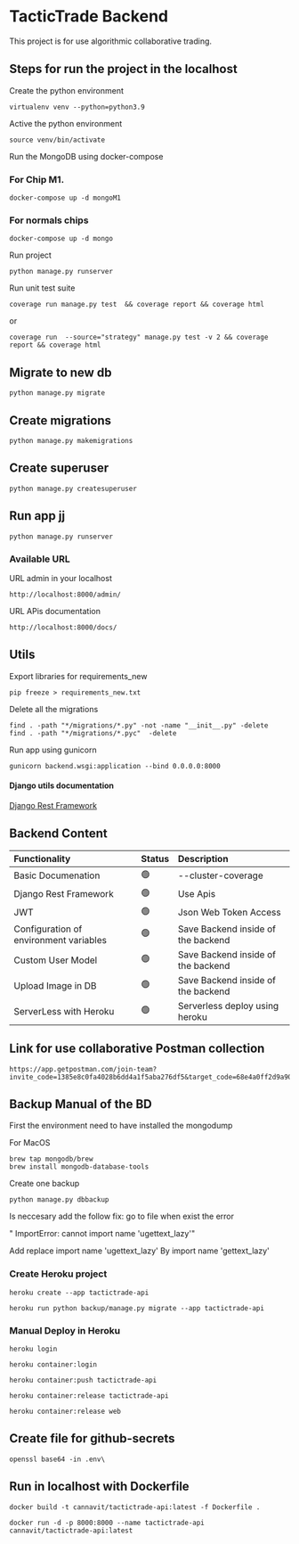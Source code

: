 # TacticTrade Backend

This project is for use algorithmic collaborative trading.
## Steps for run the project in the localhost

Create the python environment

    virtualenv venv --python=python3.9

Active the python environment

    source venv/bin/activate

Run the MongoDB using docker-compose

### For Chip M1. 

    docker-compose up -d mongoM1
### For normals chips

    docker-compose up -d mongo


Run project 

    python manage.py runserver

Run unit test suite

    coverage run manage.py test  && coverage report && coverage html

or    

    coverage run  --source="strategy" manage.py test -v 2 && coverage report && coverage html


## Migrate to new db

    python manage.py migrate

## Create migrations 

    python manage.py makemigrations

## Create superuser

    python manage.py createsuperuser
## Run app jj

    python manage.py runserver

### Available URL

URL admin in your localhost

    http://localhost:8000/admin/

URL APis documentation 

    http://localhost:8000/docs/

## Utils 

Export libraries for requirements_new

    pip freeze > requirements_new.txt

Delete all the migrations

    find . -path "*/migrations/*.py" -not -name "__init__.py" -delete
    find . -path "*/migrations/*.pyc"  -delete

Run app using gunicorn 

    gunicorn backend.wsgi:application --bind 0.0.0.0:8000

#### Django utils documentation

[Django Rest Framework](https://www.django-rest-framework.org/api-guide/authentication/)
    

## Backend Content

| Functionality           | Status | Description                           | 
| :--------------------   | :----- | :----------------------               |
| Basic Documenation      | 🟢     | --cluster-coverage                    |
| Django Rest Framework   | 🟢     | Use Apis                              |
| JWT                     | 🟢     | Json Web Token Access                 |
| Configuration of environment variables | 🟢     | Save Backend inside of the backend    |
| Custom User Model       | 🟢   | Save Backend inside of the backend    |
| Upload Image in DB      |  🟢      | Save Backend inside of the backend    |
| ServerLess with Heroku      |  🟢      | Serverless deploy using heroku    |


## Link for use collaborative Postman collection

    https://app.getpostman.com/join-team?invite_code=1385e8c0fa4028b6dd4a1f5aba276df5&target_code=68e4a0ff2d9a909547c1d23201a7de20


## Backup Manual of the BD

First the environment need to have installed the mongodump

For MacOS

    brew tap mongodb/brew
    brew install mongodb-database-tools

Create one backup 

    python manage.py dbbackup

Is neccesary add the follow fix:
go to file when exist the error 

" ImportError: cannot import name 'ugettext_lazy'"

Add replace 
    import name 'ugettext_lazy' 
By 
    import name 'gettext_lazy'



### Create Heroku project 

    heroku create --app tactictrade-api

    heroku run python backup/manage.py migrate --app tactictrade-api
### Manual Deploy in Heroku


    heroku login

    heroku container:login
    
    heroku container:push tactictrade-api

    heroku container:release tactictrade-api

    heroku container:release web

## Create file for github-secrets
    
    openssl base64 -in .env\
## Run in localhost with Dockerfile 



    docker build -t cannavit/tactictrade-api:latest -f Dockerfile .

    docker run -d -p 8000:8000 --name tactictrade-api cannavit/tactictrade-api:latest